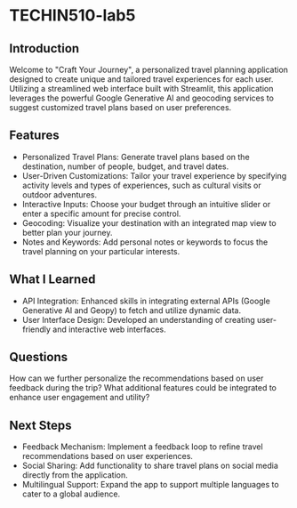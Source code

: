 # TECHIN510-lab5
## Introduction
Welcome to "Craft Your Journey", a personalized travel planning application designed to create unique and tailored travel experiences for each user. Utilizing a streamlined web interface built with Streamlit, this application leverages the powerful Google Generative AI and geocoding services to suggest customized travel plans based on user preferences.

## Features
- Personalized Travel Plans: Generate travel plans based on the destination, number of people, budget, and travel dates.
- User-Driven Customizations: Tailor your travel experience by specifying activity levels and types of experiences, such as cultural visits or outdoor adventures.
- Interactive Inputs: Choose your budget through an intuitive slider or enter a specific amount for precise control.
- Geocoding: Visualize your destination with an integrated map view to better plan your journey.
- Notes and Keywords: Add personal notes or keywords to focus the travel planning on your particular interests.

## What I Learned
- API Integration: Enhanced skills in integrating external APIs (Google Generative AI and Geopy) to fetch and utilize dynamic data.
- User Interface Design: Developed an understanding of creating user-friendly and interactive web interfaces.

## Questions
How can we further personalize the recommendations based on user feedback during the trip?
What additional features could be integrated to enhance user engagement and utility?

## Next Steps
- Feedback Mechanism: Implement a feedback loop to refine travel recommendations based on user experiences.
- Social Sharing: Add functionality to share travel plans on social media directly from the application.
- Multilingual Support: Expand the app to support multiple languages to cater to a global audience.
